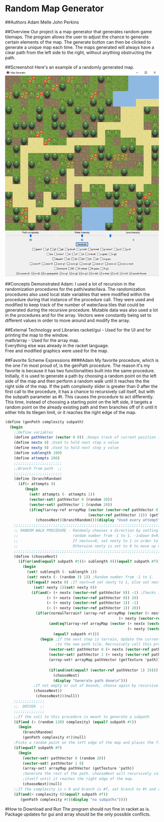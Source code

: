 # Random Map Generator

##Authors
Adam Melle
John Perkins

##Overview
Our project is a map generator that generates random game tilemaps. The program allows the user to adjust the chance to generate certain elements of the map. The generate button can then be clicked to generate a unique map each time. The maps generated will always have a clear path from the left side to the right, without anything obstructing the path. 

##Screenshot
Here's an example of a randomly generated map.
![screenshot example map](examplemap.png)

##Concepts Demonstrated
Adam: I used a lot of recursion in the randomization procedures for the path/water/lava. The randomization procedures also used local state variables that were modified within the procedure during that instance of the procedure call. They were used and modified to keep track of the number of water/lava tiles that could be generated during the recursive procedure. Mutable data was also used a lot in the procedures and for the array. Vectors were constantly being set to different values in order to move around and modify the array. 

##External Technology and Libraries
racket/gui - Used for the UI and for printing the map to the window. <br>
math/array - Used for the array map.<br>
Everything else was already in the racket language. <br>
Free and modified graphics were used for the map. <br>

##Favorite Scheme Expressions
####Adam
My favorite procedure, which is the one I'm most proud of, is the genPath procedure. The reason it's my favorite is because it has two functionalities built into the same procedure. Initially, it is used to generate a path by choosing a random point on the left side of the map and then perform a random walk until it reaches the the right side of the map. If the path complexity slider is greater than 0 after the first call to the procedure, it has a chance to recursively call itself, but with the subpath parameter as #t. This causes the procedure to act differently. This time, instead of choosing a starting point on the left side, it targets a random point on the already existing path and then branches off of it until it either hits its tilegen limit, or it reaches the right edge of the map.
```scheme
(define (genPath complexity subpath)
  (begin
    ;;Define variables
    (define pathVector (vector 0 0)) ;Keeps track of current position in the map array
    (define nextx 0) ;Used to hold next step x value
    (define nexty 0) ;Used to hold next step y value
    (define sublength 100)
    (define attempts 200)
    ;;;;;;;;;;;;;;;;;;;;;;
    ;;Branch from path  ;;
    ;;;;;;;;;;;;;;;;;;;;;;
    (define (branchRandom)
      (if(> attempts 0)
         (begin
           (set! attempts (- attempts 1))
           (vector-set! pathVector 0 (random 20))
           (vector-set! pathVector 1 (random 20))
           (if(eq?(array-ref arrayMap (vector (vector-ref pathVector 0) ;Checks if random point is a path tile
                                      (vector-ref pathVector 1))) (getTexture 'path))
              (chooseNext)(branchRandom)))(display "Used every attempt")))
    ;;;;;;;;;;;;;;;;;;;;;;;;;;;;;;;;;;;;;;;;;;;;;;;;;;;;;;;;;;;;;;;;;;;;;;;;;;;;;;;;;
    ;; RANDOM WALK PROCEDURE - Randomly chooses a direction by setting nextx to a  ;;
    ;;                         random number from -1 to 1. -1=Down 0=Right 1=Up.   ;;
    ;;                         If nextx==0, set nexty to 1 in order to move right. ;;
    ;;                         Otherwise nexty is set to 0 to move up or down.     ;;
    ;;;;;;;;;;;;;;;;;;;;;;;;;;;;;;;;;;;;;;;;;;;;;;;;;;;;;;;;;;;;;;;;;;;;;;;;;;;;;;;;;
    (define (chooseNext)
      (if(or(and(equal? subpath #t)(> sublength 0))(equal? subpath #f))
        (begin
          (set! sublength (- sublength 1))
          (set! nextx (- (random 3) 1)) ;Random number from -1 to 1.
          (if(equal? nextx 0) ;If next==0 set nexty to 1, else set nexty to 0.
             (set! nexty 1)(set! nexty 0))
            (if(and(> (+ nextx (vector-ref pathVector 0)) -1) ;Checks if the next step is in bounds
                   (< (+ nextx (vector-ref pathVector 0)) 20)
                   (> (+ nexty (vector-ref pathVector 1)) -1)
                   (< (+ nexty (vector-ref pathVector 1)) 20))
              (if(or(normalTerrain? (array-ref arrayMap (vector (+ nextx (vector-ref pathVector 0)) ;Checks if the next step is empty(contains terrain)
                                                    (+ nexty (vector-ref pathVector 1)))))
                    (and(eq?(array-ref arrayMap (vector (+ nextx (vector-ref pathVector 0)) ;Checks if the next step is a path(this option is for subpaths)
                                                        (+ nexty (vector-ref pathVector 1)))) (getTexture 'path))
                      (equal? subpath #t))) 
                (begin ;If the next step is terrain, Update the current vector position. Set that position in the map array
                       ;to the new path tile. Recrusively call this procedure again if the current position isn't against the right wall. 
                    (vector-set! pathVector 0 (+ nextx (vector-ref pathVector 0)))
                    (vector-set! pathVector 1 (+ nexty (vector-ref pathVector 1)))
                    (array-set! arrayMap pathVector (getTexture 'path))

                    (if(and(not(equal? (vector-ref pathVector 1) 19)))
                      (chooseNext)
                      (display "Generate path done\n")))
             ;If not empty or out of bounds, choose again by recursively calling this procedure.
             (chooseNext))
              (chooseNext)))null))
    ;;;;;;;;;;;;;;
    ;;  DRIVER  ;;
    ;;;;;;;;;;;;;;
    ;;If the call to this procedure is meant to generate a subpath
    (if(and (< (random 120) complexity) (equal? subpath #t))
      (begin
        (branchRandom)
        (genPath complexity #t))null)
    ;Picks a random point on the left edge of the map and places the first path tile.
    (if(equal? subpath #f)
      (begin
        (vector-set! pathVector 0 (random 20))
        (vector-set! pathVector 1 0)
        (array-set! arrayMap pathVector (getTexture 'path))
        ;Generate the rest of the path. chooseNext will recursively call
        ;itself until it reaches the right edge of the map.
        (chooseNext))null)
    ;;If the complexity is > 0 and branch is #f, set branch to #t and recrusively call genpath
    (if(and(> complexity 0)(equal? subpath #f))
       (genPath complexity #t)(display "no subpaths"))))
```

#How to Download and Run
The program should run fine in racket as is. Package updates for gui and array should be the only possible conflicts.
